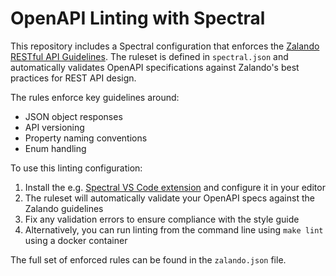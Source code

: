 # OpenAPI Linting with Spectral

This repository includes a Spectral configuration that enforces the [Zalando RESTful API Guidelines](https://opensource.zalando.com/restful-api-guidelines/). The ruleset is defined in `spectral.json` and automatically validates OpenAPI specifications against Zalando's best practices for REST API design.

The rules enforce key guidelines around:
- JSON object responses
- API versioning 
- Property naming conventions
- Enum handling

To use this linting configuration:

1. Install the e.g. [Spectral VS Code extension](https://marketplace.visualstudio.com/items?itemName=stoplight.spectral) and configure it in your editor
2. The ruleset will automatically validate your OpenAPI specs against the Zalando guidelines
3. Fix any validation errors to ensure compliance with the style guide
4. Alternatively, you can run linting from the command line using `make lint` using a docker container

The full set of enforced rules can be found in the `zalando.json` file.
